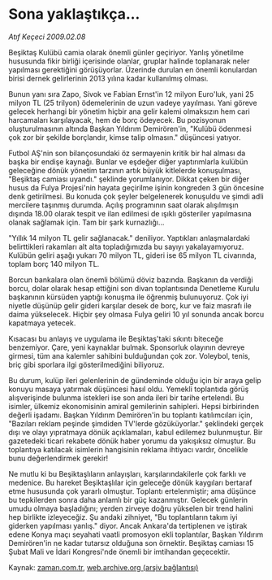 # Sona yaklaştıkça...

*Atıf Keçeci 2009.02.08*

<tr><td class="metin" colspan="2" style="padding-top: 20px; padding-left: 5px; ">Beşiktaş Kulübü camia olarak önemli günler geçiriyor. Yanlış yönetilme hususunda fikir birliği içerisinde olanlar, gruplar halinde toplanarak neler yapılması gerektiğini görüşüyorlar. Üzerinde durulan en önemli konulardan birisi dernek gelirlerinin 2013 yılına kadar kullanılmış olması.</td></tr><tr><td class="metin" colspan="2" style="padding-top: 20px; padding-left: 5px; "><p> Bunun yanı sıra Zapo, Sivok ve Fabian Ernst'in 12 milyon Euro'luk, yani 25 milyon TL (25 trilyon) ödemelerinin de uzun vadeye yayılması. Yani göreve gelecek herhangi bir yönetim hiçbir ana gelir kalemi olmaksızın hem cari harcamaları karşılayacak, hem de borç ödeyecek. Bu pozisyonun oluşturulmasının altında Başkan Yıldırım Demirören'in, "Kulübü ödenmesi çok zor bir şekilde borçlandır, kimse talip olmasın." düşüncesi yatıyor.
<p>Futbol AŞ'nin son bilançosundaki öz sermayenin kritik bir hal alması da başka bir endişe kaynağı. Bunlar ve eşdeğer diğer yaptırımlarla kulübün geleceğine dönük yönetim tarzının artık büyük kitlelerde konuşulması, "Beşiktaş camiası uyandı." şeklinde yorumlanıyor. Dikkat çeken bir diğer husus da Fulya Projesi'nin hayata geçirilme işinin kongreden 3 gün öncesine denk getirilmesi. Bu konuda çok şeyler belgelenerek konuşuldu ve şimdi adli mercilere taşınmış durumda. Açılış programının saat olarak alışılmışın dışında 18.00 olarak tespit ve ilan edilmesi de ışıklı gösteriler yapılmasına olanak sağlamak için. Tam bir şark kurnazlığı...
<p>"Yıllık 14 milyon TL gelir sağlanacak." deniliyor. Yaptıkları anlaşmalardaki belirttikleri rakamları alt alta topladığımızda bu sayıyı yakalayamıyoruz. Kulübün geliri aşağı yukarı 70 milyon TL, gideri ise 65 milyon TL civarında, toplam borç 140 milyon TL. 
<p>Borcun bankalara olan önemli bölümü döviz bazında. Başkanın da verdiği borcu, dolar olarak hesap ettiğini son divan toplantısında Denetleme Kurulu başkanının kürsüden yaptığı konuşma ile öğrenmiş bulunuyoruz. Çok iyi niyetle düşünüp gelir gideri karşılar desek de borç, kur ve faiz masrafı ile daima yükselecek. Hiçbir şey olmasa Fulya geliri 10 yıl sonunda ancak borcu kapatmaya yetecek. 
<p>Kısacası bu anlayış ve uygulama ile Beşiktaş'taki sıkıntı biteceğe benzemiyor. Çare, yeni kaynaklar bulmak. Sponsorluk olayının devreye girmesi, tüm ana kalemler sahibini bulduğundan çok zor. Voleybol, tenis, briç gibi sporlara ilgi gösterilmediğini biliyoruz. 
<p>Bu durum, kulüp ileri gelenlerinin de gündeminde olduğu için bir araya gelip konuyu masaya yatırmak düşüncesi hasıl oldu. Yemekli toplantıda görüş alışverişinde bulunma istekleri ise son anda ileri bir tarihe ertelendi. Bu isimler, ülkemiz ekonomisinin amiral gemilerinin sahipleri. Hepsi birbirinden değerli işadamı. Başkan Yıldırım Demirören'in bu toplantı katılımcıları için, "Bazıları reklam peşinde şimdiden TV'lerde gözüküyorlar." şeklindeki gerçek dışı ve olayı yıpratmaya dönük açıklamaları, kabul edilemez bulunmuştur. Bir gazetedeki ticari rekabete dönük haber yorumu da yakışıksız olmuştur. Bu toplantıya katılacak isimlerin hangisinin reklama ihtiyacı vardır, öncelikle bunu değerlendirmek gerekir!
<p>Ne mutlu ki bu Beşiktaşlıların anlayışları, karşılarındakilerle çok farklı ve medenice. Bu hareket Beşiktaşlılar için geleceğe dönük kaygıları bertaraf etme hususunda çok yararlı olmuştur. Toplantı ertelenmiştir; ama düşünce bu tepkilerden sonra daha anlamlı bir güç kazanmıştır. Gelecek günlerin umudu olmaya başladığını; yerden zirveye doğru yükselen bir trend halini hep birlikte izleyeceğiz. Şu andaki zihniyet, "Bu toplantıların takım iyi giderken yapılması yanlış." diyor. Ancak Ankara'da tertiplenen ve iştirak edene Konya maçı seyahati vaatli promosyon ekli toplantılar, Başkan Yıldırım Demirören'in ne kadar tutarsız olduğuna son örnektir. Beşiktaş camiası 15 Şubat Mali ve İdari Kongresi'nde önemli bir imtihandan geçecektir. <br/></p></p></p></p></p></p></p></td></tr>

Kaynak: [zaman.com.tr](http://zaman.com.tr/yazar.do?yazino=812926), [web.archive.org (arşiv bağlantısı)](http://web.archive.org/web/20091109211426/http://www.zaman.com.tr:80/yazar.do?yazino=812926)
